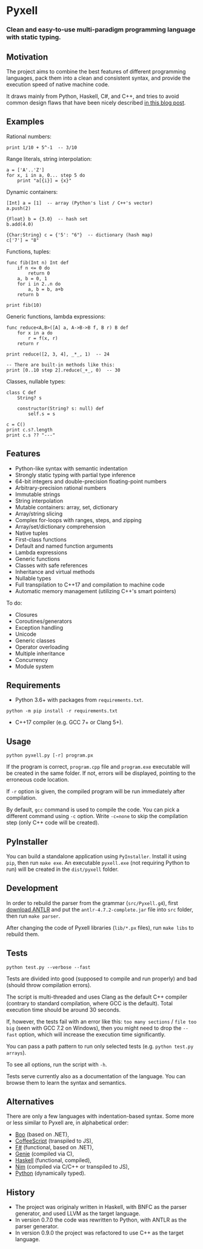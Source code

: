 Pyxell
======

### Clean and easy-to-use multi-paradigm programming language with static typing. ###


Motivation
----------

The project aims to combine the best features of different programming languages,
pack them into a clean and consistent syntax,
and provide the execution speed of native machine code.

It draws mainly from Python, Haskell, C#, and C++,
and tries to avoid common design flaws that have been nicely described
[in this blog post](https://eev.ee/blog/2016/12/01/lets-stop-copying-c/).


Examples
--------

Rational numbers:

```
print 1/10 + 5^-1  -- 3/10
```

Range literals, string interpolation:

```
a = ['A'..'Z']
for x, i in a, 0... step 5 do
    print "a[{i}] = {x}" 
```

Dynamic containers:

```
[Int] a = [1]  -- array (Python's list / C++'s vector)
a.push(2)

{Float} b = {3.0}  -- hash set
b.add(4.0)

{Char:String} c = {'5': "6"}  -- dictionary (hash map) 
c['7'] = "8"
```

Functions, tuples:

```
func fib(Int n) Int def
    if n <= 0 do
        return 0
    a, b = 0, 1
    for i in 2..n do
        a, b = b, a+b
    return b
        
print fib(10)
```

Generic functions, lambda expressions:

```
func reduce<A,B>([A] a, A->B->B f, B r) B def
    for x in a do
        r = f(x, r)
    return r

print reduce([2, 3, 4], _*_, 1)  -- 24

-- There are built-in methods like this:
print [0..10 step 2].reduce(_+_, 0)  -- 30
```

Classes, nullable types:

```
class C def
    String? s

    constructor(String? s: null) def
        self.s = s 

c = C()
print c.s?.length
print c.s ?? "---"
```


Features
--------

* Python-like syntax with semantic indentation
* Strongly static typing with partial type inference
* 64-bit integers and double-precision floating-point numbers
* Arbitrary-precision rational numbers
* Immutable strings
* String interpolation
* Mutable containers: array, set, dictionary
* Array/string slicing
* Complex for-loops with ranges, steps, and zipping
* Array/set/dictionary comprehension
* Native tuples
* First-class functions
* Default and named function arguments
* Lambda expressions
* Generic functions
* Classes with safe references
* Inheritance and virtual methods
* Nullable types
* Full transpilation to C++17 and compilation to machine code
* Automatic memory management (utilizing C++'s smart pointers)

To do:

* Closures
* Coroutines/generators
* Exception handling
* Unicode
* Generic classes
* Operator overloading
* Multiple inheritance
* Concurrency
* Module system


Requirements
------------

* Python 3.6+ with packages from `requirements.txt`.

```
python -m pip install -r requirements.txt
```

* C++17 compiler (e.g. GCC 7+ or Clang 5+).


Usage
-----

```
python pyxell.py [-r] program.px
```

If the program is correct, `program.cpp` file and `program.exe` executable will be created in the same folder.
If not, errors will be displayed, pointing to the erroneous code location.

If `-r` option is given, the compiled program will be run immediately after compilation.

By default, `gcc` command is used to compile the code.
You can pick a different command using `-c` option.
Write `-c=none` to skip the compilation step (only C++ code will be created).


PyInstaller
-----------

You can build a standalone application using `PyInstaller`. Install it using `pip`, then run `make exe`.
An executable `pyxell.exe` (not requiring Python to run) will be created in the `dist/pyxell` folder.


Development
-----------

In order to rebuild the parser from the grammar (`src/Pyxell.g4`),
first [download ANTLR](https://www.antlr.org/download/antlr-4.7.2-complete.jar)
and put the `antlr-4.7.2-complete.jar` file into `src` folder,
then run `make parser`.

After changing the code of Pyxell libraries (`lib/*.px` files),
run `make libs` to rebuild them.


Tests
-----

```
python test.py --verbose --fast
```

Tests are divided into good (supposed to compile and run properly) and bad (should throw compilation errors).

The script is multi-threaded and uses Clang as the default C++ compiler (contrary to standard compilation, where GCC is the default).
Total execution time should be around 30 seconds.

If, however, the tests fail with an error like this: `too many sections` / `file too big` (seen with GCC 7.2 on Windows),
then you might need to drop the `--fast` option, which will increase the execution time significantly.

You can pass a path pattern to run only selected tests (e.g. `python test.py arrays`).

To see all options, run the script with `-h`.

Tests serve currently also as a documentation of the language.
You can browse them to learn the syntax and semantics.


Alternatives
------------

There are only a few languages with indentation-based syntax.
Some more or less similar to Pyxell are, in alphabetical order:
* [Boo](https://boo-language.github.io/) (based on .NET),
* [CoffeeScript](https://coffeescript.org/) (transpiled to JS),
* [F#](https://fsharp.org/) (functional, based on .NET),
* [Genie](https://wiki.gnome.org/Projects/Genie) (compiled via C),
* [Haskell](https://www.haskell.org/) (functional, compiled),
* [Nim](https://nim-lang.org/) (compiled via C/C++ or transpiled to JS),
* [Python](https://www.python.org/) (dynamically typed).


History
-------

* The project was originaly written in Haskell, with BNFC as the parser generator, and used LLVM as the target language.
* In version 0.7.0 the code was rewritten to Python, with ANTLR as the parser generator.
* In version 0.9.0 the project was refactored to use C++ as the target language.
